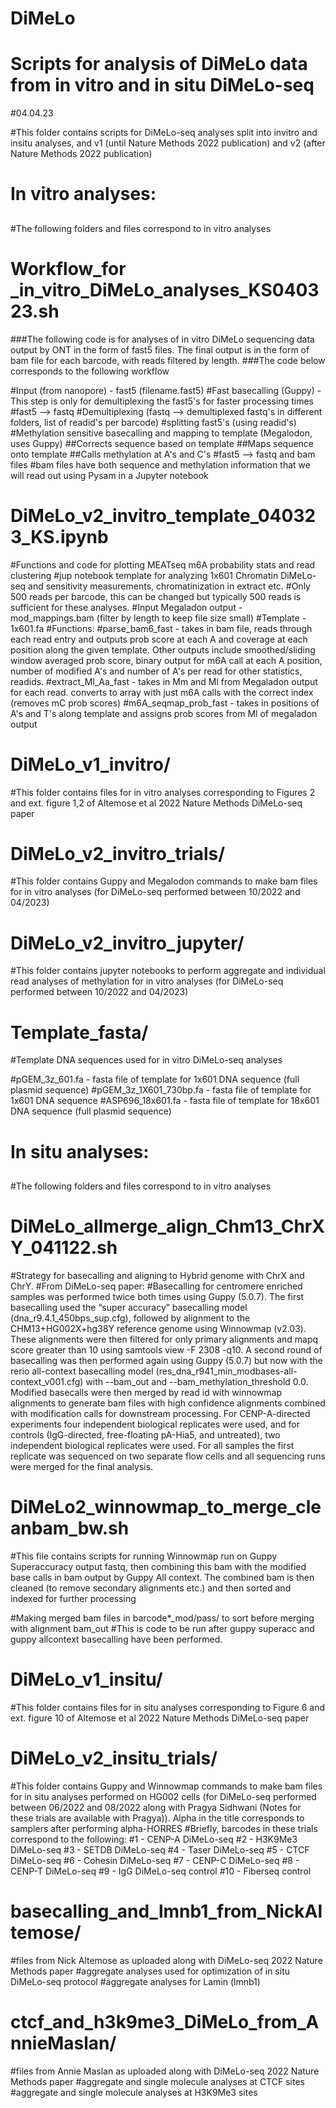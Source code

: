 # DiMeLo
# Scripts for analysis of DiMeLo data from in vitro and in situ DiMeLo-seq

#04.04.23

#This folder contains scripts for DiMeLo-seq analyses split into invitro and insitu analyses, and v1 (until Nature Methods 2022 publication) and v2 (after Nature Methods 2022 publication)

##
# In vitro analyses:
##

#The following folders and files correspond to in vitro analyses

# Workflow_for _in_vitro_DiMeLo_analyses_KS040323.sh

###The following code is for analyses of in vitro DiMeLo sequencing data output by ONT in the form of fast5 files. The final output is in the form of bam file for each barcode, with reads filtered by length.
###The code below corresponds to the following workflow

#Input (from nanopore) - fast5 (filename.fast5)
#Fast basecalling (Guppy) - This step is only for demultiplexing the fast5's for faster processing times
#fast5 --> fastq
#Demultiplexing (fastq --> demultiplexed fastq's in different folders, list of readid's per barcode)
#splitting fast5's (using readid's)
#Methylation sensitive basecalling and mapping to template (Megalodon, uses Guppy)
##Corrects sequence based on template
##Maps sequence onto template
##Calls methylation at A's and C's
#fast5 --> fastq and bam files
#bam files have both sequence and methylation information that we will read out using Pysam in a Jupyter notebook

# DiMeLo_v2_invitro_template_040323_KS.ipynb

#Functions and code for plotting MEATseq m6A probability stats and read clustering
#jup notebook template for analyzing 1x601 Chromatin DiMeLo-seq and sensitivity measurements, chromatinization in extract etc.
#Only 500 reads per barcode, this can be changed but typically 500 reads is sufficient for these analyses.
#Input Megaladon output - mod_mappings.bam (filter by length to keep file size small)
#Template - 1x601.fa
#Functions:
#parse_bam6_fast - takes in bam file, reads through each read entry and outputs prob score at each A and coverage at each position along the given template. Other outputs include smoothed/sliding window averaged prob score, binary output for m6A call at each A position, number of modified A's and number of A's per read for other statistics, readids.
#extract_Ml_Aa_fast - takes in Mm and Ml from Megaladon output for each read. converts to array with just m6A calls with the correct index (removes mC prob scores)
#m6A_seqmap_prob_fast - takes in positions of A's and T's along template and assigns prob scores from Ml of megaladon output

# DiMeLo_v1_invitro/

#This folder contains files for in vitro analyses corresponding to Figures 2 and ext. figure 1,2 of Altemose et al 2022 Nature Methods DiMeLo-seq paper

# DiMeLo_v2_invitro_trials/

#This folder contains Guppy and Megalodon commands to make bam files for in vitro analyses (for DiMeLo-seq performed between 10/2022 and 04/2023)

# DiMeLo_v2_invitro_jupyter/

#This folder contains jupyter notebooks to perform aggregate and individual read analyses of methylation for in vitro analyses (for DiMeLo-seq performed between 10/2022 and 04/2023)

# Template_fasta/

#Template DNA sequences used for in vitro DiMeLo-seq analyses

#pGEM_3z_601.fa - fasta file of template for 1x601 DNA sequence (full plasmid sequence)
#pGEM_3z_1X601_730bp.fa - fasta file of template for 1x601 DNA sequence
#ASP696_18x601.fa - fasta file of template for 18x601 DNA sequence (full plasmid sequence)

######
##
# In situ analyses:
##

#The following folders and files correspond to in vitro analyses

# DiMeLo_allmerge_align_Chm13_ChrXY_041122.sh

#Strategy for basecalling and aligning to Hybrid genome with ChrX and ChrY.
#From DiMeLo-seq paper:
#Basecalling for centromere enriched samples was performed twice both times using Guppy (5.0.7). The first basecalling used the “super accuracy” basecalling model (dna_r9.4.1_450bps_sup.cfg), followed by alignment to the CHM13+HG002X+hg38Y reference genome using Winnowmap (v2.03). These alignments were then filtered for only primary alignments and mapq score greater than 10 using samtools view -F 2308 -q10. A second round of basecalling was then performed again using Guppy (5.0.7) but now with the rerio all-context basecalling model (res_dna_r941_min_modbases-all-context_v001.cfg) with --bam_out and --bam_methylation_threshold 0.0. Modified basecalls were then merged by read id with winnowmap alignments to generate bam files with high confidence alignments combined with modification calls for downstream processing. For CENP-A-directed experiments four independent biological replicates were used, and for controls (IgG-directed, free-floating pA-Hia5, and untreated), two independent biological replicates were used. For all samples the first replicate was sequenced on two separate flow cells and all sequencing runs were merged for the final analysis.

# DiMeLo2_winnowmap_to_merge_cleanbam_bw.sh

#This file contains scripts for running Winnowmap run on Guppy Superaccuracy output fastq, then combining this bam with the modified base calls in bam output by Guppy All context. The combined bam is then cleaned (to remove secondary alignments etc.) and then sorted and indexed for further processing 

#Making merged bam files in barcode*_mod/pass/ to sort before merging with alignment bam_out
#This is code to be run after guppy superacc and guppy allcontext basecalling have been performed.

# DiMeLo_v1_insitu/

#This folder contains files for in situ analyses corresponding to Figure 6 and ext. figure 10 of Altemose et al 2022 Nature Methods DiMeLo-seq paper

# DiMeLo_v2_insitu_trials/

#This folder contains Guppy and Winnowmap commands to make bam files for in situ analyses performed on HG002 cells (for DiMeLo-seq performed between 06/2022 and 08/2022 along with Pragya Sidhwani (Notes for these trials are available with Pragya)). Alpha in the title corresponds to samplers after performing alpha-HORRES
#Briefly, barcodes in these trials correspond to the following:
#1 - CENP-A DiMeLo-seq
#2 - H3K9Me3 DiMeLo-seq
#3 - SETDB DiMeLo-seq
#4 - Taser DiMeLo-seq
#5 - CTCF DiMeLo-seq
#6 - Cohesin DiMeLo-seq
#7 - CENP-C DiMeLo-seq
#8 - CENP-T DiMeLo-seq
#9 - IgG DiMeLo-seq control
#10 - Fiberseq control

# basecalling_and_lmnb1_from_NickAltemose/
#files from Nick Altemose as uploaded along with DiMeLo-seq 2022 Nature Methods paper
#aggregate analyses used for optimization of in situ DiMeLo-seq protocol
#aggregate analyses for Lamin (lmnb1)

# ctcf_and_h3k9me3_DiMeLo_from_AnnieMaslan/
#files from Annie Maslan as uploaded along with DiMeLo-seq 2022 Nature Methods paper
#aggregate and single molecule analyses at CTCF sites
#aggregate and single molecule analyses at H3K9Me3 sites
